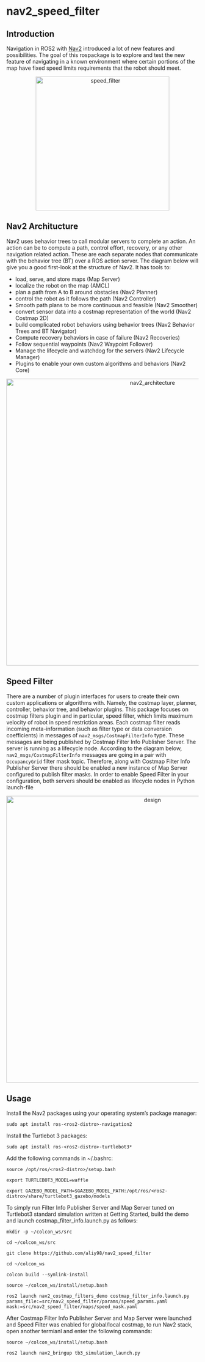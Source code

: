 # nav2_speed_filter
## Introduction
Navigation in ROS2 with [Nav2](https://navigation.ros.org/) introduced a lot of new features and possibilities. The goal of this rospackage is to explore and test the new feature of navigating in a known environment where certain portions of the map have fixed speed limits requirements that the robot should meet.

<p align="center">
  <img src="https://user-images.githubusercontent.com/65722399/175064847-87e9ac62-ef55-423f-9be3-e37f5c605d0c.gif" width="350" title="speed_filter">
</p>

## Nav2 Architucture
Nav2 uses behavior trees to call modular servers to complete an action. An action can be to compute a path, control effort, recovery, or any other navigation related action. These are each separate nodes that communicate with the behavior tree (BT) over a ROS action server. The diagram below will give you a good first-look at the structure of Nav2.
It has tools to:

- load, serve, and store maps (Map Server)
- localize the robot on the map (AMCL)
- plan a path from A to B around obstacles (Nav2 Planner)
- control the robot as it follows the path (Nav2 Controller)
- Smooth path plans to be more continuous and feasible (Nav2 Smoother)
- convert sensor data into a costmap representation of the world (Nav2 Costmap 2D)
- build complicated robot behaviors using behavior trees (Nav2 Behavior Trees and BT Navigator)
- Compute recovery behaviors in case of failure (Nav2 Recoveries)
- Follow sequential waypoints (Nav2 Waypoint Follower)
- Manage the lifecycle and watchdog for the servers (Nav2 Lifecycle Manager)
- Plugins to enable your own custom algorithms and behaviors (Nav2 Core)

<p align="center">
<img src="https://user-images.githubusercontent.com/65722399/177972250-1b2ba7a0-b3dc-4cd7-af40-dc42b107e93e.png" width="750" title="nav2_architecture">
</p>


## Speed Filter
There are a number of plugin interfaces for users to create their own custom applications or algorithms with. Namely, the costmap layer, planner, controller, behavior tree, and behavior plugins. This package focuses on costmap filters plugin and in particular, speed filter, which limits maximum velocity of robot in speed restriction areas.
Each costmap filter reads incoming meta-information (such as filter type or data conversion coefficients) in messages of `nav2_msgs/CostmapFilterInfo` type. These messages are being published by Costmap Filter Info Publisher Server. The server is running as a lifecycle node. According to the diagram below, `nav2_msgs/CostmapFilterInfo` messages are going in a pair with `OccupancyGrid` filter mask topic. Therefore, along with Costmap Filter Info Publisher Server there should be enabled a new instance of Map Server configured to publish filter masks.
In order to enable Speed Filter in your configuration, both servers should be enabled as lifecycle nodes in Python launch-file

<p align="center">
<img src="https://user-images.githubusercontent.com/65722399/176288102-cd30080f-086f-40b2-92fa-8f6e5058a6fb.png" width="750" title="design">
</p>

## Usage
Install the Nav2 packages using your operating system’s package manager:
```bashscript
sudo apt install ros-<ros2-distro>-navigation2
```
Install the Turtlebot 3 packages:
```bashscript
sudo apt install ros-<ros2-distro>-turtlebot3*
```
Add the following commands in ~/.bashrc:
```bashscript
source /opt/ros/<ros2-distro>/setup.bash
```
```bashscript
export TURTLEBOT3_MODEL=waffle
```
```bashscript
export GAZEBO_MODEL_PATH=$GAZEBO_MODEL_PATH:/opt/ros/<ros2-distro>/share/turtlebot3_gazebo/models
```
To simply run Filter Info Publisher Server and Map Server tuned on Turtlebot3 standard simulation written at Getting Started, build the demo and launch costmap_filter_info.launch.py as follows:
```bashscript
mkdir -p ~/colcon_ws/src
```
```bashscript
cd ~/colcon_ws/src
```
```bashscript
git clone https://github.com/aliy98/nav2_speed_filter
```
```bashscript
cd ~/colcon_ws
```
```bashscript
colcon build --symlink-install 
```
```bashscript
source ~/colcon_ws/install/setup.bash
```
```bashscript
ros2 launch nav2_costmap_filters_demo costmap_filter_info.launch.py params_file:=src/nav2_speed_filter/params/speed_params.yaml mask:=src/nav2_speed_filter/maps/speed_mask.yaml
```
After Costmap Filter Info Publisher Server and Map Server were launched and Speed Filter was enabled for global/local costmap, to run Nav2 stack, open another termianl and enter the following commands:
```bashscript
source ~/colcon_ws/install/setup.bash
```
```bashscript
ros2 launch nav2_bringup tb3_simulation_launch.py
```
